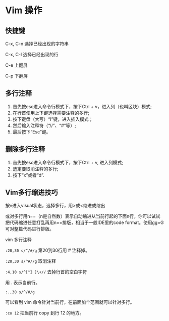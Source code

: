 # Vim 操作

## 快捷键

C-x, C-n 选择已经出现的字符串

C-x, C-l 选择已经出现的行

C-e  上翻屏

C-p  下翻屏

## 多行注释
1. 首先按esc进入命令行模式下，按下Ctrl + v，进入列（也叫区块）模式;
2. 在行首使用上下键选择需要注释的多行;
3. 按下键盘（大写）“I”键，进入插入模式；
4. 然后输入注释符（“//”、“#”等）;
5. 最后按下“Esc”键。

 
## 删除多行注释
1. 首先按esc进入命令行模式下，按下Ctrl + v, 进入列模式;
2. 选定要取消注释的多行;
3. 按下“x”或者“d”.

## Vim多行缩进技巧

按v进入visual状态，选择多行，用>或<缩进或缩出

或对多行用n==（n是自然数）表示自动缩进从当前行起的下面n行。你可以试试把代码缩进任意打乱再用n==排版，相当于一般IDE里的code
format。使用gg=G可对整篇代码进行排版。

vim 多行注释

`:20,30 s/^/#/g` 第20到30行用 # 注释掉。

`:20,30 s/^#//g` 取消注释

`:4,10 s/^[^I ]\+//` 去掉行首的空白字符

用 . 表示当前行。

`:.,30 s/^/#/g`

可以看到 vim 命令针对当前行，在前面加个范围就可以针对多行。

`:co 12` 把当前行 copy 到行 12 的地方。
